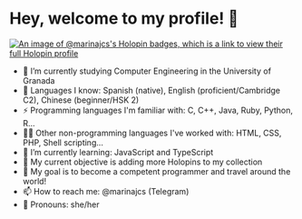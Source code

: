 # Hey, welcome to my profile! 👋

[![An image of @marinajcs's Holopin badges, which is a link to view their full Holopin profile](https://holopin.me/marinajcs)](https://holopin.io/@marinajcs)

- 🔭 I’m currently studying Computer Engineering in the University of Granada
- 💬 Languages I know: Spanish (native), English (proficient/Cambridge C2), Chinese (beginner/HSK 2)
- ⚡ Programming languages I'm familiar with: C, C++, Java, Ruby, Python, R...
- 🙆‍♀️ Other non-programming languages I've worked with: HTML, CSS, PHP, Shell scripting...
- 🌱 I’m currently learning: JavaScript and TypeScript
- 🤔 My current objective is adding more Holopins to my collection
- 🏁 My goal is to become a competent programmer and travel around the world!
- 📫 How to reach me: @marinajcs (Telegram)
- 🐧 Pronouns: she/her
